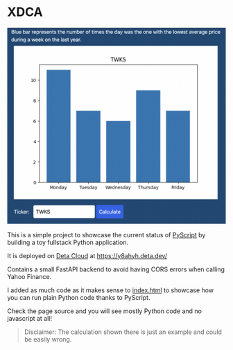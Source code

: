 # XDCA

![Screenshot](screenshot.png)

This is a simple project to showcase the current status of [PyScript](https://pyscript.net/) by building a toy fullstack Python application.

It is deployed on  [Deta Cloud](https://www.deta.sh/) at <https://y8ahyh.deta.dev/>

Contains a small FastAPI backend to avoid having CORS errors when calling Yahoo Finance.

I added as much code as it makes sense to [index.html](pyscript/index.html) to showcase how you can run plain Python code thanks to PyScript.

Check the page source and you will see mostly Python code and no javascript at all!

> Disclaimer: The calculation shown there is just an example and could be easily wrong.
